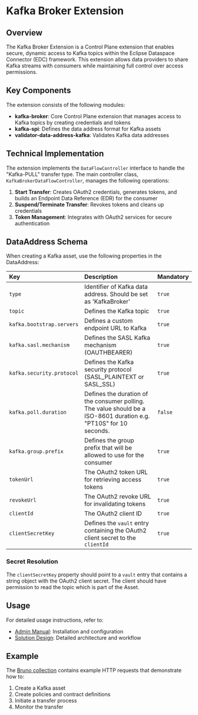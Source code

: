 # Kafka Broker Extension

## Overview

The Kafka Broker Extension is a Control Plane extension that enables secure, dynamic access to Kafka topics within the
Eclipse Dataspace Connector (EDC) framework. This extension allows data providers to share Kafka streams with consumers
while maintaining full control over access permissions.

## Key Components

The extension consists of the following modules:

- **kafka-broker**: Core Control Plane extension that manages access to Kafka topics by creating credentials
  and tokens
- **kafka-spi**: Defines the data address format for Kafka assets
- **validator-data-address-kafka**: Validates Kafka data addresses

## Technical Implementation

The extension implements the `DataFlowController` interface to handle the "Kafka-PULL" transfer type. The main
controller class, `KafkaBrokerDataFlowController`, manages the following operations:

1. **Start Transfer**: Creates OAuth2 credentials, generates tokens, and builds an Endpoint Data Reference (EDR) for the
   consumer
2. **Suspend/Terminate Transfer**: Revokes tokens and cleans up credentials
3. **Token Management**: Integrates with OAuth2 services for secure authentication

## DataAddress Schema

When creating a Kafka asset, use the following properties in the DataAddress:

| Key                       | Description                                                                                                        | Mandatory |
|:--------------------------|:-------------------------------------------------------------------------------------------------------------------|-----------|
| `type`                    | Identifier of Kafka data address. Should be set as 'KafkaBroker'                                                   | `true`    |
| `topic`                   | Defines the Kafka topic                                                                                            | `true`    |
| `kafka.bootstrap.servers` | Defines a custom endpoint URL to Kafka                                                                             | `true`    |
| `kafka.sasl.mechanism`    | Defines the SASL Kafka mechanism (OAUTHBEARER)                                                                     | `true`    |
| `kafka.security.protocol` | Defines the Kafka security protocol (SASL_PLAINTEXT or SASL_SSL)                                                   | `true`    |
| `kafka.poll.duration`     | Defines the duration of the consumer polling. The value should be a ISO-8601 duration e.g. "PT10S" for 10 seconds. | `false`   |
| `kafka.group.prefix`      | Defines the group prefix that will be allowed to use for the consumer                                              | `true`    |
| `tokenUrl`                | The OAuth2 token URL for retrieving access tokens                                                                  | `true`    |
| `revokeUrl`               | The OAuth2 revoke URL for invalidating tokens                                                                      | `true`    |
| `clientId`                | The OAuth2 client ID                                                                                               | `true`    |
| `clientSecretKey`         | Defines the `vault` entry containing the OAuth2 client secret to the `clientId`                                    | `true`    |

### Secret Resolution

The `clientSecretKey` property should point to a `vault` entry that contains a string object with the OAuth2 client
secret. The client should have permission to read the topic which is part of the Asset.

## Usage

For detailed usage instructions, refer to:

- [Admin Manual](../../docs/administration/admin-manual.md): Installation and configuration
- [Solution Design](../../docs/architecture/solution-design-kafka-pull.md): Detailed architecture and workflow

## Example

The [Bruno collection](collections/Kafka%20PoC%20Bruno%20collection) contains example HTTP requests that demonstrate how
to:

1. Create a Kafka asset
2. Create policies and contract definitions
3. Initiate a transfer process
4. Monitor the transfer
